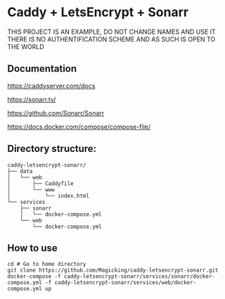 Caddy + LetsEncrypt + Sonarr
============================

THIS PROJECT IS AN EXAMPLE, DO NOT CHANGE NAMES AND USE IT
THERE IS NO AUTHENTIFICATION SCHEME AND AS SUCH IS OPEN TO
THE WORLD

Documentation
-------------

https://caddyserver.com/docs

https://sonarr.tv/

https://github.com/Sonarr/Sonarr

https://docs.docker.com/compose/compose-file/

Directory structure:
--------------------

```
caddy-letsencrypt-sonarr/
├── data
│   └── web
│       ├── Caddyfile
│       └── www
│           └── index.html
└── services
    ├── sonarr
    │   └── docker-compose.yml
    └── web
        └── docker-compose.yml
```

How to use
----------
```
cd # Go to home directory
git clone https://github.com/Magicking/caddy-letsencrypt-sonarr.git
docker-compose -f caddy-letsencrypt-sonarr/services/sonarr/docker-compose.yml -f caddy-letsencrypt-sonarr/services/web/docker-compose.yml up
```
